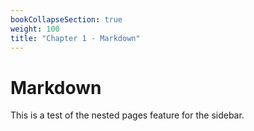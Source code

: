 ```yaml
---
bookCollapseSection: true
weight: 100
title: "Chapter 1 - Markdown"
---
```


# Markdown

This is a test of the nested pages feature for the sidebar.